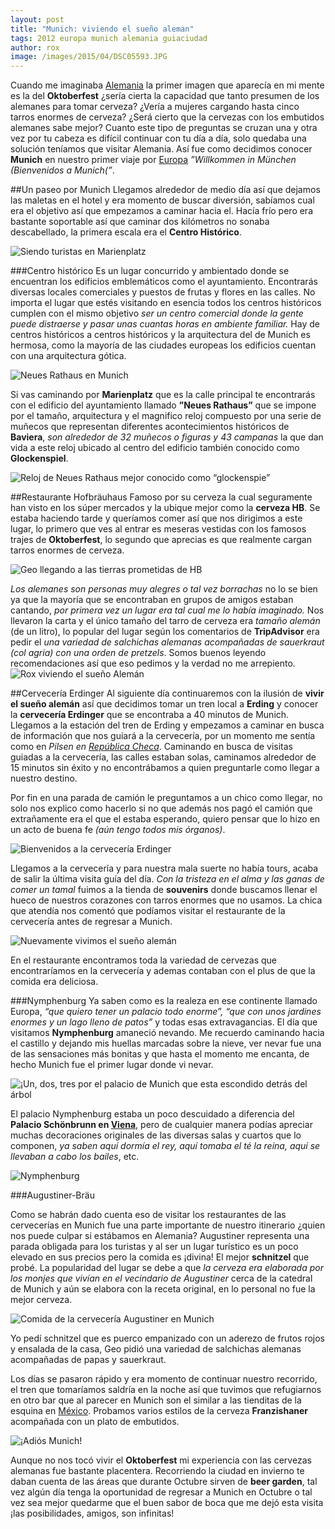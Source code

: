 ```yaml
---
layout: post
title: "Munich: viviendo el sueño aleman"
tags: 2012 europa munich alemania guiaciudad
author: rox
image: /images/2015/04/DSC05593.JPG
---
```

Cuando me imaginaba [Alemania](/tag/alemania) la primer imagen que aparecía en mi mente es la del **Oktoberfest** ¿sería cierta la capacidad que tanto presumen de los alemanes para tomar cerveza? ¿Vería a mujeres cargando hasta cinco tarros enormes de cerveza? ¿Será cierto que la cervezas con los embutidos alemanes sabe mejor? Cuanto este tipo de preguntas se cruzan una y otra vez por tu cabeza es difícil continuar con tu día a día, solo quedaba una solución teníamos que visitar Alemania.  Así fue como decidimos conocer **Munich** en nuestro primer viaje por [Europa](/tag/europa/) *”Willkommen in München (Bienvenidos a Munich(”*. 

##Un paseo por Munich
Llegamos alrededor de medio día así que dejamos las maletas en el hotel y era momento de buscar diversión, sabíamos cual era el objetivo así que empezamos a caminar hacia el. Hacía frío pero era bastante soportable así que caminar dos kilómetros no sonaba descabellado, la primera escala era el **Centro Histórico**. 

![Siendo turistas en  Marienplatz](/images/2015/04/DSC05431.JPG)

###Centro histórico
Es un lugar concurrido y ambientado donde se encuentran los edificios emblemáticos como el ayuntamiento. Encontrarás diversas locales comerciales y  puestos de frutas y flores en las calles. No importa el lugar que estés visitando en esencia todos los centros históricos cumplen con el mismo objetivo *ser un centro comercial donde la gente puede distraerse y pasar unas cuantas horas en ambiente familiar.* Hay de centros históricos a centros históricos y la arquitectura del de Munich es hermosa, como la mayoría de las ciudades europeas los edificios cuentan con una arquitectura gótica. 

![Neues Rathaus en Munich](/images/2015/04/DSC05425.JPG)

Si vas caminando por **Marienplatz** que es la calle principal te encontrarás con el edificio del ayuntamiento llamado **”Neues Rathaus”** que se impone por el tamaño, arquitectura y el magnifico reloj compuesto por una serie de muñecos que representan diferentes acontecimientos históricos de **Baviera**, *son alrededor de 32 muñecos o figuras y 43 campanas* la que dan vida a este reloj ubicado al centro del edificio también conocido como **Glockenspiel**.

![Reloj de Neues Rathaus mejor conocido como “glockenspie”](/images/2015/04/DSC05435.JPG)

##Restaurante Hofbräuhaus
Famoso por su cerveza la cual seguramente han visto en los súper mercados y la ubique mejor como la **cerveza HB**. Se estaba haciendo tarde y queríamos comer así que nos dirigimos a este lugar, lo primero que ves al entrar es meseras vestidas con los famosos trajes de **Oktoberfest**, lo segundo que aprecias es que realmente cargan tarros enormes de cerveza. 

![Geo llegando a las tierras prometidas de HB](/images/2015/04/DSC05472.JPG)

*Los alemanes son personas muy alegres o tal vez borrachas* no lo se bien ya que la mayoría que se encontraban en grupos de amigos estaban cantando, *por primera vez un lugar era tal cual me lo había imaginado.* Nos llevaron la carta y el único tamaño del tarro de cerveza era *tamaño alemán* (de un litro), lo popular del lugar según los comentarios de **TripAdvisor** era pedir el *una variedad de salchichas alemanas acompañadas de sauerkraut (col agria) con una orden de pretzels*. Somos buenos leyendo recomendaciones así que eso pedimos y la verdad no me arrepiento.
![Rox viviendo el sueño Alemán](/images/2015/04/DSC05481.JPG)

##Cervecería Erdinger
Al siguiente día continuaremos con la ilusión de **vivir el sueño alemán** así que decidimos tomar un tren local a **Erding** y conocer la **cervecería Erdinger** que se encontraba a 40 minutos de Munich. Llegamos a la estación del tren de Erding y empezamos a caminar en busca de información que nos guiará a la cervecería, por un momento me sentía como en *Pilsen en [República Checa](/tag/republica-checa/)*. Caminando en busca de visitas guiadas a la cervecería, las calles estaban solas, caminamos alrededor de 15 minutos sin éxito y no encontrábamos a quien preguntarle como llegar a nuestro destino. 

Por fin en una parada de camión le preguntamos a un chico como llegar, no solo nos explico como hacerlo si no que además nos pagó el camión que extrañamente era el que el estaba esperando, quiero pensar que lo hizo en un acto de buena fe *(aún tengo todos mis órganos)*. 

![Bienvenidos a la cervecería Erdinger](/images/2015/04/DSC05500.JPG)

Llegamos a la cervecería y para nuestra mala suerte no había tours, acaba de salir la última visita guía del día. *Con la tristeza en el alma y las ganas de comer un tamal* fuimos a la tienda de **souvenirs** donde buscamos llenar el hueco de nuestros corazones con tarros enormes que no usamos. La chica que atendía nos comentó que podíamos visitar el restaurante de la cervecería antes de regresar a Munich. 

![Nuevamente vivimos el sueño alemán](/images/2015/04/DSC05523.JPG)

En el restaurante encontramos toda la variedad de cervezas que encontraríamos en la cervecería y ademas contaban con el plus de que la comida era deliciosa. 

###Nymphenburg
Ya saben como es la realeza en ese continente llamado Europa, *“que quiero tener un palacio todo enorme”, “que con unos jardines enormes y un lago lleno de patos”* y todas esas extravagancias. El día que visitamos **Nymphenburg** amaneció nevando. Me recuerdo caminando hacia el castillo y dejando mis huellas marcadas sobre la nieve, ver nevar fue una de las sensaciones más bonitas y que hasta el momento me encanta, de hecho Munich fue el primer lugar donde vi nevar.

![¡Un, dos, tres por el palacio de Munich que esta escondido detrás del árbol](/images/2015/04/DSC05595.JPG)

El palacio Nymphenburg estaba un poco descuidado a diferencia del **Palacio Schönbrunn en [Viena](/tag/viena)**, pero de cualquier manera podías apreciar muchas decoraciones originales de las diversas salas y cuartos que lo componen, *ya saben aquí dormía el rey, aquí tomaba el té la reina, aquí se llevaban a cabo los bailes*, etc.

![Nymphenburg](/images/2015/04/DSC05593.JPG)

###Augustiner-Bräu

Como se habrán dado cuenta eso de visitar los restaurantes de las cervecerías en Munich fue una parte importante de nuestro itinerario ¿quien nos puede culpar si estábamos en Alemania? Augustiner representa una parada obligada para los turistas y al ser un lugar turístico es un poco elevado en sus precios pero la comida es ¡divina! El mejor **schnitzel** que probé. La popularidad del lugar se debe a que *la cerveza era elaborada por los monjes que vivían en el vecindario de Augustiner* cerca de la catedral de Munich y aún se elabora con la receta original, en lo personal no fue la mejor cerveza.

![Comida de la cervecería Augustiner en Munich](/images/2015/04/DSC05647.JPG)

Yo pedí schnitzel que es puerco empanizado con un aderezo de frutos rojos y ensalada de la casa, Geo pidió una variedad de salchichas alemanas acompañadas de papas y sauerkraut.

Los días se pasaron rápido y era momento de continuar nuestro recorrido, el tren que tomaríamos saldría en la noche así que tuvimos que refugiarnos en otro bar que al parecer en Munich son el similar a las tienditas de la esquina en [México](/tag/mexico). Probamos varios estilos de la cerveza **Franzishaner** acompañada con un plato de embutidos. 

![¡Adiós Munich!](/images/2015/04/DSC05586.JPG)

Aunque no nos tocó vivir el **Oktoberfest** mi experiencia con las cervezas alemanas fue bastante placentera. Recorriendo la ciudad en invierno te daban cuenta de las áreas que durante Octubre sirven de **beer garden**, tal vez algún día tenga la oportunidad de regresar a Munich en Octubre o tal vez sea mejor quedarme que el buen sabor de boca que me dejó esta visita ¡las posibilidades, amigos, son infinitas!